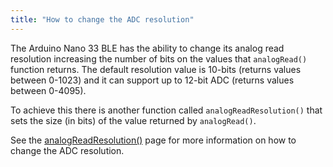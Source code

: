 ```yaml
---
title: "How to change the ADC resolution"
---
```


The Arduino Nano 33 BLE has the ability to change its analog read resolution increasing the number of bits on the values that `analogRead()` function returns. The default resolution value is 10-bits (returns values between 0-1023) and it can support up to 12-bit ADC (returns values between 0-4095).

To achieve this there is another function called `analogReadResolution()` that sets the size (in bits) of the value returned by `analogRead()`.

See the [analogReadResolution()](https://www.arduino.cc/reference/en/language/functions/zero-due-mkr-family/analogreadresolution/) page for more information on how to change the ADC resolution.

